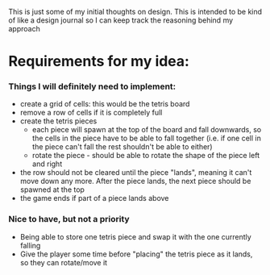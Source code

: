 This is just some of my initial thoughts on design. This is intended to be kind of like a design journal so I can keep track the reasoning behind my approach


# Requirements for my idea:

### Things I will definitely need to implement:
* create a grid of cells: this would be the tetris board
* remove a row of cells if it is completely full
* create the tetris pieces
  * each piece will spawn at the top of the board and fall downwards, so the cells in the piece have to be able to fall together (i.e. if one cell in the piece can't fall the rest shouldn't be able to either)
  * rotate the piece - should be able to rotate the shape of the piece left and right
* the row should not be cleared until the piece "lands", meaning it can't move down any more. After the piece lands, the next piece should be spawned at the top
* the game ends if part of a piece lands above 

### Nice to have, but not a priority
* Being able to store one tetris piece and swap it with the one currently falling
* Give the player some time before "placing" the tetris piece as it lands, so they can rotate/move it
